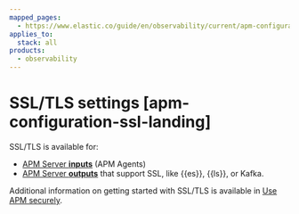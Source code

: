 ```yaml
---
mapped_pages:
  - https://www.elastic.co/guide/en/observability/current/apm-configuration-ssl-landing.html
applies_to:
  stack: all
products:
  - observability
---
```


# SSL/TLS settings [apm-configuration-ssl-landing]

SSL/TLS is available for:

* [APM Server **inputs**](/solutions/observability/apm/ssl-tls-input-settings.md) (APM Agents)
* [APM Server **outputs**](/solutions/observability/apm/ssl-tls-output-settings.md) that support SSL, like {{es}}, {{ls}}, or Kafka.

Additional information on getting started with SSL/TLS is available in [Use APM securely](/solutions/observability/apm/use-apm-securely.md).
